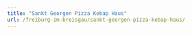 ```yaml
---
title: "Sankt Georgen Pizza Kebap Haus"
url: /freiburg-im-breisgau/sankt-georgen-pizza-kebap-haus/
---
```

